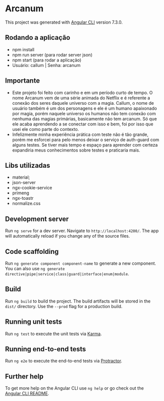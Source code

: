 # Arcanum

This project was generated with [Angular CLI](https://github.com/angular/angular-cli) version 7.3.0.

## Rodando a aplicação

- npm install
- npm run server (para rodar server json)
- npm start (para rodar a aplicação)
- Usuário: callum | Senha: arcanum

## Importante 

- Este projeto foi feito com carinho e em um período curto de tempo. O nome Arcanum vem de uma série animada do Netflix e é referente a conexão dos seres daquele universo com a magia. Callum, o nome de usuário também é um dos personagens e ele é um humano apaixonado por magia, porém naquele universo os humanos não tem conexão com nenhuma das magias primárias, basicamente não tem arcanum. Só que ele acaba aprendendo a se conectar com isso e bem, foi por isso que usei ele como parte do contexto. 
- Infelizmente minha experiência prática com teste não é tão grande, porém me esforcei para pelo menos deixar o serviço de auth-guard com alguns testes. Se tiver mais tempo e espaço para aprender com certeza expandiria meus conhecimentos sobre testes e praticaria mais.

## Libs utilizadas

- material;
- json-server
- ngx-cookie-service
- primeng
- ngx-toastr
- normalize.css

## Development server

Run `ng serve` for a dev server. Navigate to `http://localhost:4200/`. The app will automatically reload if you change any of the source files.

## Code scaffolding

Run `ng generate component component-name` to generate a new component. You can also use `ng generate directive|pipe|service|class|guard|interface|enum|module`.

## Build

Run `ng build` to build the project. The build artifacts will be stored in the `dist/` directory. Use the `--prod` flag for a production build.

## Running unit tests

Run `ng test` to execute the unit tests via [Karma](https://karma-runner.github.io).

## Running end-to-end tests

Run `ng e2e` to execute the end-to-end tests via [Protractor](http://www.protractortest.org/).

## Further help

To get more help on the Angular CLI use `ng help` or go check out the [Angular CLI README](https://github.com/angular/angular-cli/blob/master/README.md).

